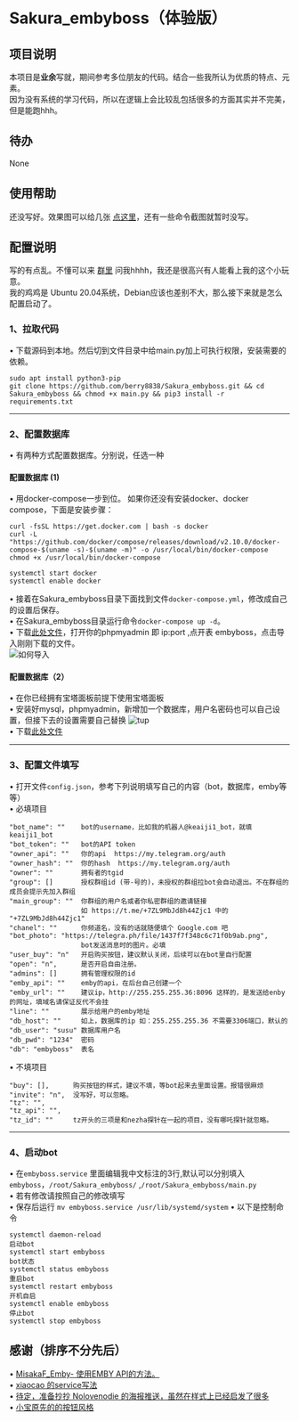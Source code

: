 # Sakura_embyboss（体验版）

## 项目说明

本项目是**业余**写就，期间参考多位朋友的代码。结合一些我所认为优质的特点、元素。  
因为没有系统的学习代码，所以在逻辑上会比较乱包括很多的方面其实并不完美，但是能跑hhh。

## 待办

None

## 使用帮助

还没写好。效果图可以给几张 [点这里](https://telegra.ph/embyboss-05-29)，还有一些命令截图就暂时没写。

## 配置说明

写的有点乱。不懂可以来 [群里](https://t.me/Aaaaa_su) 问我hhhh，我还是很高兴有人能看上我的这个小玩意。  
我的鸡鸡是 Ubuntu 20.04系统，Debian应该也差别不大，那么接下来就是怎么配置启动了。

### 1、拉取代码

• 下载源码到本地。然后切到文件目录中给main.py加上可执行权限，安装需要的依赖。

```
sudo apt install python3-pip
git clone https://github.com/berry8838/Sakura_embyboss.git && cd Sakura_embyboss && chmod +x main.py && pip3 install -r requirements.txt
```

---------------------

### 2、配置数据库

• 有两种方式配置数据库。分别说，任选一种

#### 配置数据库 (1)

• 用docker-compose一步到位。
如果你还没有安装docker、docker compose，下面是安装步骤：

```shell
curl -fsSL https://get.docker.com | bash -s docker
curl -L "https://github.com/docker/compose/releases/download/v2.10.0/docker-compose-$(uname -s)-$(uname -m)" -o /usr/local/bin/docker-compose
chmod +x /usr/local/bin/docker-compose

systemctl start docker 
systemctl enable docker
```

• 接着在Sakura_embyboss目录下面找到文件`docker-compose.yml`，修改成自己的设置后保存。  
• 在Sakura_embyboss目录运行命令`docker-compose up -d`。  
• 下载[此处文件](https://github.com/berry8838/Sakura_embyboss/blob/master/_mysql/embyboss.sql)，打开你的phpmyadmin 即 ip:port ,点开表 embyboss，点击导入刚刚下载的文件。  
![如何导入](https://telegra.ph/file/3652396e27a3b72f708de.png)

#### 配置数据库（2）

• 在你已经拥有宝塔面板前提下使用宝塔面板  
• 安装好mysql，phpmyadmin，新增加一个数据库，用户名密码也可以自己设置，但接下去的设置需要自己替换
![tup](https://telegra.ph/file/c1aa98b6205bebf88137c.png)  
• 下载[此处文件](https://github.com/berry8838/Sakura_embyboss/blob/master/_mysql/embyboss.sql)

------------------

### 3、配置文件填写

• 打开文件`config.json`，参考下列说明填写自己的内容（bot，数据库，emby等等）  
• 必填项目

```
"bot_name": ""    bot的username，比如我的机器人@keaiji1_bot，就填keaiji1_bot
"bot_token": ""   bot的API token
"owner_api": ""   你的api  https://my.telegram.org/auth
"owner_hash": ""  你的hash  https://my.telegram.org/auth
"owner": ""       拥有者的tgid
"group": []       授权群组id (带-号的)，未授权的群组拉bot会自动退出。不在群组的成员会提示先加入群组
"main_group": ""  你群组的用户名或者你私密群组的邀请链接  
                  如 https://t.me/+7ZL9MbJd8h44Zjc1 中的 "+7ZL9MbJd8h44Zjc1"
"chanel": ""      你频道名，没有的话就随便填个 Google.com 吧
"bot_photo": "https://telegra.ph/file/1437f7f348c6c71f0b9ab.png",
                  bot发送消息时的图片。必填
"user_buy": "n"   开启购买按钮，建议默认关闭，后续可以在bot里自行配置
"open": "n",      是否开启自由注册。
"admins": []      拥有管理权限的id
"emby_api": ""    emby的api，在后台自己创建一个
"emby_url": ""    建议ip，http://255.255.255.36:8096 这样的，是发送给enby的网址，填域名请保证反代不会挂
"line": ""        展示给用户的emby地址
"db_host": ""     如上，数据库的ip 如：255.255.255.36 不需要3306端口，默认的
"db_user": "susu" 数据库用户名
"db_pwd": "1234"  密码
"db": "embyboss"  表名
```

• 不填项目

```
"buy": [],      购买按钮的样式，建议不填，等bot起来去里面设置。报错很麻烦
"invite": "n",  没写好，可以忽略。 
"tz": "",
"tz_api": "",
"tz_id": ""     tz开头的三项是和nezha探针在一起的项目，没有哪吒探针就忽略。
```

------------

### 4、启动bot

• 在`embyboss.service`
里面编辑我中文标注的3行,默认可以分别填入`embyboss`，`/root/Sakura_embyboss/` ,`/root/Sakura_embyboss/main.py`  
• 若有修改请按照自己的修改填写  
• 保存后运行 `mv embyboss.service /usr/lib/systemd/system`
• 以下是控制命令

```
systemctl daemon-reload
启动bot
systemctl start embyboss
bot状态
systemctl status embyboss
重启bot
systemctl restart embyboss
开机自启
systemctl enable embyboss
停止bot
systemctl stop embyboss
```

## 感谢（排序不分先后）

• [MisakaF_Emby- 使用EMBY API的方法。](https://github.com/berry8838/MisakaF_Emby)  
• [xiaocao 的service写法](https://github.com/xiaocao666tzh/EmbyBot)  
• [待定，准备抄抄 Nolovenodie 的海报推送，虽然在样式上已经启发了很多](https://github.com/Nolovenodie/EmbyTools)  
• [小宝原先的的按钮风格](https://t.me/EmbyClubBot)
